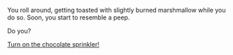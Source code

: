 You roll around, getting toasted with slightly burned marshmallow while
you do so.  Soon, you start to resemble a peep.

Do you?

[Turn on the chocolate sprinkler!](../sprinkler/eating-chocolate.md)
